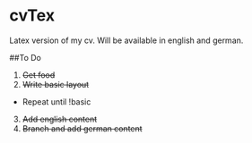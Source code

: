 # cvTex
Latex version of my cv.
Will be available in english and german.

##To Do
1. ~~Get food~~
2. ~~Write basic layout~~
  * Repeat until !basic
3. ~~Add english content~~
4. ~~Branch and add german content~~
